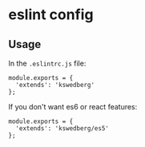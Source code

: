 # eslint config

## Usage

In the `.eslintrc.js` file:

```
module.exports = {
  'extends': 'kswedberg'
};
```

If you don't want es6 or react features:

```
module.exports = {
  'extends': 'kswedberg/es5'
};
```
